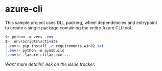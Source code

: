 # azure-cli

This sample project uses DLL packing, wheel dependencies and entrypoint
to create a single package containing the entire Azure CLI tool.

```powershell
$> python -m venv .env
$> .env\Scripts\activate
(.env)> pip install -r requirements-win32.txt
(.env)> python -m pymsbuild
(.env)> .\azure-cli\az.exe ...
```

*Want more details? Ask on the issue tracker.*
